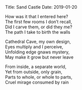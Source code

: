 Title: Sand Castle
Date: 2019-01-20

How was it that I entered here?  
The first few rooms I don’t recall,  
Did I carve them, or did they me?  
The path I take to birth the walls  
  
Cathedral Cave, my own design,  
Eyes multiply and I perceive,  
Unfolding edge gnaws mystery,  
May make it grow but never leave  
  
From inside, a separate world,  
Yet from outside, only grain,  
Parts to whole, or whole to parts,  
Cruel mirage consumed by rain  
